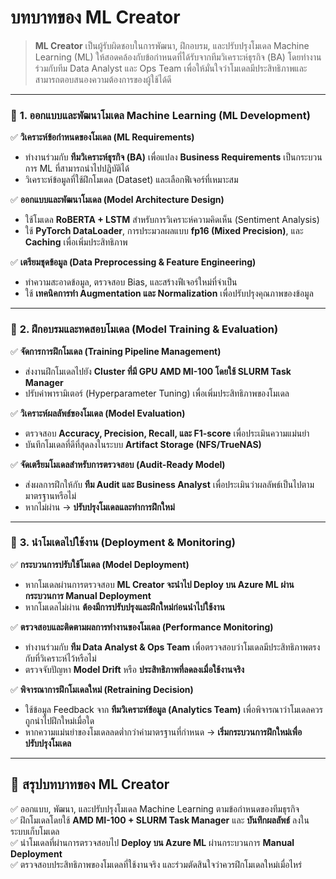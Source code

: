 # บทบาทของ ML Creator

> **ML Creator** เป็นผู้รับผิดชอบในการพัฒนา, ฝึกอบรม, และปรับปรุงโมเดล Machine Learning (ML) ให้สอดคล้องกับข้อกำหนดที่ได้รับจากทีมวิเคราะห์ธุรกิจ (BA) โดยทำงานร่วมกับทีม Data Analyst และ Ops Team เพื่อให้มั่นใจว่าโมเดลมีประสิทธิภาพและสามารถตอบสนองความต้องการของผู้ใช้ได้ดี

***

### 🔹 **1. ออกแบบและพัฒนาโมเดล Machine Learning (ML Development)**

✅ **วิเคราะห์ข้อกำหนดของโมเดล (ML Requirements)**

* ทำงานร่วมกับ **ทีมวิเคราะห์ธุรกิจ (BA)** เพื่อแปลง **Business Requirements** เป็นกระบวนการ ML ที่สามารถนำไปปฏิบัติได้
* วิเคราะห์ข้อมูลที่ใช้ฝึกโมเดล (Dataset) และเลือกฟีเจอร์ที่เหมาะสม

✅ **ออกแบบและพัฒนาโมเดล (Model Architecture Design)**

* ใช้โมเดล **RoBERTA + LSTM** สำหรับการวิเคราะห์ความคิดเห็น (Sentiment Analysis)
* ใช้ **PyTorch DataLoader**, การประมวลผลแบบ **fp16 (Mixed Precision)**, และ **Caching** เพื่อเพิ่มประสิทธิภาพ

✅ **เตรียมชุดข้อมูล (Data Preprocessing & Feature Engineering)**

* ทำความสะอาดข้อมูล, ตรวจสอบ Bias, และสร้างฟีเจอร์ใหม่ที่จำเป็น
* ใช้ **เทคนิคการทำ Augmentation และ Normalization** เพื่อปรับปรุงคุณภาพของข้อมูล

***

### 🔹 **2. ฝึกอบรมและทดสอบโมเดล (Model Training & Evaluation)**

✅ **จัดการการฝึกโมเดล (Training Pipeline Management)**

* ส่งงานฝึกโมเดลไปยัง **Cluster ที่มี GPU AMD MI-100 โดยใช้ SLURM Task Manager**
* ปรับค่าพารามิเตอร์ (Hyperparameter Tuning) เพื่อเพิ่มประสิทธิภาพของโมเดล

✅ **วิเคราะห์ผลลัพธ์ของโมเดล (Model Evaluation)**

* ตรวจสอบ **Accuracy, Precision, Recall, และ F1-score** เพื่อประเมินความแม่นยำ
* บันทึกโมเดลที่ดีที่สุดลงในระบบ **Artifact Storage (NFS/TrueNAS)**

✅ **จัดเตรียมโมเดลสำหรับการตรวจสอบ (Audit-Ready Model)**

* ส่งผลการฝึกให้กับ **ทีม Audit และ Business Analyst** เพื่อประเมินว่าผลลัพธ์เป็นไปตามมาตรฐานหรือไม่
* หากไม่ผ่าน → **ปรับปรุงโมเดลและทำการฝึกใหม่**

***

### 🔹 **3. นำโมเดลไปใช้งาน (Deployment & Monitoring)**

✅ **กระบวนการปรับใช้โมเดล (Model Deployment)**

* หากโมเดลผ่านการตรวจสอบ **ML Creator จะนำไป Deploy บน Azure ML ผ่านกระบวนการ Manual Deployment**
* หากโมเดลไม่ผ่าน **ต้องมีการปรับปรุงและฝึกใหม่ก่อนนำไปใช้งาน**

✅ **ตรวจสอบและติดตามผลการทำงานของโมเดล (Performance Monitoring)**

* ทำงานร่วมกับ **ทีม Data Analyst & Ops Team** เพื่อตรวจสอบว่าโมเดลมีประสิทธิภาพตรงกับที่วิเคราะห์ไว้หรือไม่
* ตรวจจับปัญหา **Model Drift** หรือ **ประสิทธิภาพที่ลดลงเมื่อใช้งานจริง**

✅ **พิจารณาการฝึกโมเดลใหม่ (Retraining Decision)**

* ใช้ข้อมูล Feedback จาก **ทีมวิเคราะห์ข้อมูล (Analytics Team)** เพื่อพิจารณาว่าโมเดลควรถูกนำไปฝึกใหม่เมื่อใด
* หากความแม่นยำของโมเดลลดต่ำกว่าค่ามาตรฐานที่กำหนด → **เริ่มกระบวนการฝึกใหม่เพื่อปรับปรุงโมเดล**

***

## 🎯 **สรุปบทบาทของ ML Creator**

✅ ออกแบบ, พัฒนา, และปรับปรุงโมเดล Machine Learning ตามข้อกำหนดของทีมธุรกิจ\
✅ ฝึกโมเดลโดยใช้ **AMD MI-100 + SLURM Task Manager** และ **บันทึกผลลัพธ์** ลงในระบบเก็บโมเดล\
✅ นำโมเดลที่ผ่านการตรวจสอบไป **Deploy บน Azure ML** ผ่านกระบวนการ **Manual Deployment**\
✅ ตรวจสอบประสิทธิภาพของโมเดลที่ใช้งานจริง และร่วมตัดสินใจว่าควรฝึกโมเดลใหม่เมื่อไหร่
